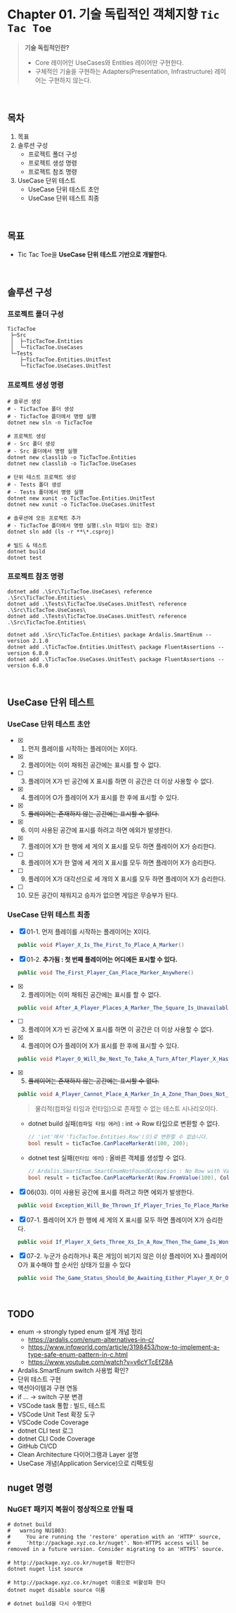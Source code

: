 # Chapter 01. 기술 독립적인 객체지향 `Tic Tac Toe`
> **기술 독립적인란?**
> - Core 레이어인 UseCases와 Entities 레이어만 구현한다.
> - 구체적인 기술을 구현하는 Adapters(Presentation, Infrastructure) 레이어는 구현하지 않는다.

<br/>

## 목차
1. 목표
1. 솔루션 구성
   - 프로젝트 폴더 구성
   - 프로젝트 생성 명령
   - 프로젝트 참조 명령
1. UseCase 단위 테스트
   - UseCase 단위 테스트 초안
   - UseCase 단위 테스트 최종

<br/>

## 목표
- Tic Tac Toe을 **UseCase 단위 테스트 기반으로 개발한다.**

<br/>

## 솔루션 구성
### 프로젝트 폴더 구성
```
TicTacToe  
 ├─Src  
 │  ├─TicTacToe.Entities  
 │  └─TicTacToe.UseCases  
 └─Tests  
    ├─TicTacToe.Entities.UnitTest  
    └─TicTacToe.UseCases.UnitTest  
```

### 프로젝트 생성 명령
```shell
# 솔루션 생성
# - TicTacToe 폴더 생성
# - TicTacToe 플더에서 명령 실행
dotnet new sln -n TicTacToe

# 프로젝트 생성
# - Src 폴더 생성
# - Src 폴더에서 명령 실행
dotnet new classlib -o TicTacToe.Entities
dotnet new classlib -o TicTacToe.UseCases

# 단위 테스트 프로젝트 생성
# - Tests 폴더 생성
# - Tests 폴더에서 명령 실행
dotnet new xunit -o TicTacToe.Entities.UnitTest
dotnet new xunit -o TicTacToe.UseCases.UnitTest

# 솔루션에 모든 프로젝트 추가
# - TicTacToe 폴더에서 명령 실행(.sln 파일이 있는 경로)
dotnet sln add (ls -r **\*.csproj)

# 빌드 & 테스트
dotnet build
dotnet test
```

### 프로젝트 참조 명령
```shell
dotnet add .\Src\TicTacToe.UseCases\ reference .\Src\TicTacToe.Entities\
dotnet add .\Tests\TicTacToe.UseCases.UnitTest\ reference .\Src\TicTacToe.UseCases\
dotnet add .\Tests\TicTacToe.UseCases.UnitTest\ reference .\Src\TicTacToe.Entities\

dotnet add .\Src\TicTacToe.Entities\ package Ardalis.SmartEnum --version 2.1.0
dotnet add .\TicTacToe.Entities.UnitTest\ package FluentAssertions --version 6.8.0
dotnet add .\TicTacToe.UseCases.UnitTest\ package FluentAssertions --version 6.8.0
```

<br/>

## UseCase 단위 테스트
### UseCase 단위 테스트 초안
- [x] 01. 먼저 플레이를 시작하는 플레이어는 X이다.
- [x] 02. 플레이어는 이미 채워진 공간에는 표시를 할 수 없다.
- [ ] 03. 플레이어 X가 빈 공간에 X 표시를 하면 이 공간은 더 이상 사용할 수 없다.
- [x] 04. 플레이어 O가 플레이어 X가 표시를 한 후에 표시할 수 있다.
- [x] 05. ~~플레이어는 존재하지 않는 공간에는 표시할 수 없다.~~
- [x] 06. 이미 사용된 공간에 표시를 하려고 하면 에외가 발생한다.
- [x] 07. 플레이어 X가 한 행에 세 게의 X 표시를 모두 하면 플레이어 X가 승리한다.
- [ ] 08. 플레이어 X가 한 열에 세 게의 X 표시를 모두 하면 플레이어 X가 승리한다.
- [ ] 09. 플레이어 X가 대각선으로 세 개의 X 표시를 모두 하면 플레이어 X가 승리한다.
- [ ] 10. 모든 공간이 채워지고 승자가 없으면 게임은 무승부가 된다.

### UseCase 단위 테스트 최종
- [x] 01-1. 먼저 플레이를 시작하는 플레이어는 X이다.
  ```cs
  public void Player_X_Is_The_First_To_Place_A_Marker()
  ```
- [x] 01-2. **추가됨 : 첫 번째 플레이어는 어디에든 표시할 수 있다.**
  ```cs
  public void The_First_Player_Can_Place_Marker_Anywhere()
  ```
- [x] 02. 플레이어는 이미 채워진 공간에는 표시를 할 수 없다.
  ```cs
  public void After_A_Player_Places_A_Marker_The_Square_Is_Unavailable()
  ```
- [ ] 03. 플레이어 X가 빈 공간에 X 표시를 하면 이 공간은 더 이상 사용할 수 없다.
- [x] 04. 플레이어 O가 플레이어 X가 표시를 한 후에 표시할 수 있다.
  ```cs
  public void Player_O_Will_Be_Next_To_Take_A_Turn_After_Player_X_Has_Placed_A_Marker()
  ```
- [x] 05. ~~플레이어는 존재하지 않는 공간에는 표시할 수 없다.~~
  ```cs
  public void A_Player_Cannot_Place_A_Marker_In_A_Zone_Than_Does_Not_Exist()
  ```
  > 물리적(컴파일 타임과 런타임)으로 존재할 수 없는 테스트 시나리오이다.
  - dotnet build 실패(`컴파일 타임 에러`) : int -> Row 타입으로 변환할 수 없다.
    ```cs
    // 'int'에서 'TicTacToe.Entities.Row'(으)로 변환할 수 없습니다.
    bool result = ticTacToe.CanPlaceMarkerAt(100, 200);
    ```
  - dotnet test 실패(`런타임 에러`) : 올바른 객체를 생성할 수 없다.
    ```cs
    // Ardalis.SmartEnum.SmartEnumNotFoundException : No Row with Value 100 found.
    bool result = ticTacToe.CanPlaceMarkerAt(Row.FromValue(100), Column.FromValue(200));
    ```
- [x] 06(03). 이미 사용된 공간에 표시를 하려고 하면 에외가 발생한다.
  ```cs
  public void Exception_Will_Be_Thrown_If_Player_Tries_To_Place_Marker_In_A_Taken_Square()
  ```
- [x] 07-1. 플레이어 X가 한 행에 세 게의 X 표시를 모두 하면 플레이어 X가 승리한다.
  ```cs
  public void If_Player_X_Gets_Three_Xs_In_A_Row_Then_The_Game_Is_Won_By_Player_X()
  ```
- [x] 07-2. 누군가 승리하거나 혹은 게임이 비기지 않은 이상 플레이어 X나 플레이어 O가 표수해야 할 순서인 상태가 있을 수 있다
  ```cs
  public void The_Game_Status_Should_Be_Awaiting_Either_Player_X_Or_O_If_The_Game_Is_Not_Won_Or_Drawn()
  ```

<br/>

## TODO
- enum -> strongly typed enum 설계 개념 정리
  - https://ardalis.com/enum-alternatives-in-c/
  - https://www.infoworld.com/article/3198453/how-to-implement-a-type-safe-enum-pattern-in-c.html
  - https://www.youtube.com/watch?v=v6cYTcEfZ8A
- Ardalis.SmartEnum switch 사용법 확인?
- 단위 테스트 구현
- 액션아이템과 구현 연동
- if ... -> switch 구분 변경
- VSCode task 통합 : 빌드, 테스트
- VSCode Unit Test 확장 도구
- VSCode Code Coverage
- dotnet CLI test 로그
- dotnet CLI Code Coverage
- GitHub CI/CD
- Clean Architecture 다이어그램과 Layer 설명
- UseCase 개념(Application Service)으로 리팩토링


## nuget 명령
### NuGET 패키지 복원이 정상적으로 안될 때
```shell
# dotnet build
#   warning NU1803:
#     You are running the 'restore' operation with an 'HTTP' source,
#     'http://package.xyz.co.kr/nuget'. Non-HTTPS access will be removed in a future version. Consider migrating to an 'HTTPS' source.

# http://package.xyz.co.kr/nuget을 확인한다
dotnet nuget list source

# http://package.xyz.co.kr/nuget 이름으로 비활성화 한다
dotnet nuget disable source 이름

# dotnet build을 다시 수행한다
```